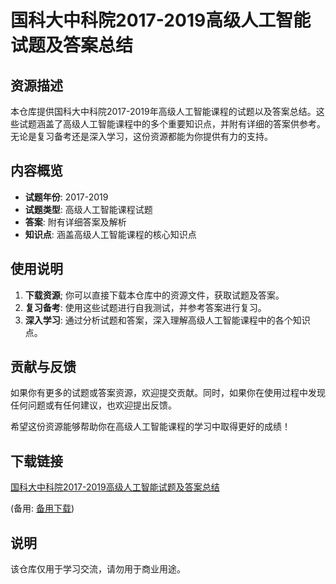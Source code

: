 # 国科大中科院2017-2019高级人工智能试题及答案总结

## 资源描述

本仓库提供国科大中科院2017-2019年高级人工智能课程的试题以及答案总结。这些试题涵盖了高级人工智能课程中的多个重要知识点，并附有详细的答案供参考。无论是复习备考还是深入学习，这份资源都能为你提供有力的支持。

## 内容概览

- **试题年份**: 2017-2019
- **试题类型**: 高级人工智能课程试题
- **答案**: 附有详细答案及解析
- **知识点**: 涵盖高级人工智能课程的核心知识点

## 使用说明

1. **下载资源**; 你可以直接下载本仓库中的资源文件，获取试题及答案。
2. **复习备考**: 使用这些试题进行自我测试，并参考答案进行复习。
3. **深入学习**: 通过分析试题和答案，深入理解高级人工智能课程中的各个知识点。

## 贡献与反馈

如果你有更多的试题或答案资源，欢迎提交贡献。同时，如果你在使用过程中发现任何问题或有任何建议，也欢迎提出反馈。

希望这份资源能够帮助你在高级人工智能课程的学习中取得更好的成绩！

## 下载链接
[国科大中科院2017-2019高级人工智能试题及答案总结](https://pan.quark.cn/s/c5d867dfdf04) 

(备用: [备用下载](https://pan.baidu.com/s/11MdO8DA5HrciqfC3qrg5pw?pwd=1234))

## 说明

该仓库仅用于学习交流，请勿用于商业用途。
